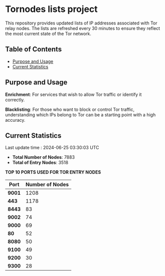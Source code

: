 # Tornodes lists project

This repository provides updated lists of IP addresses associated with Tor relay nodes. The lists are refreshed every 30 minutes to ensure they reflect the most current state of the Tor network.

## Table of Contents

- [Purpose and Usage](#purpose-and-usage)
- [Current Statistics](#current-statistics)


## Purpose and Usage

**Enrichment**: For services that wish to allow Tor traffic or identify it correctly.

**Blacklisting**: For those who want to block or control Tor traffic, understanding which IPs belong to Tor can be a starting point with a high accuracy.

## Current Statistics

Last update time : 2024-06-25 03:30:03 UTC

- **Total Number of Nodes**: 7883
- **Total of Entry Nodes**: 3518

**TOP 10 PORTS USED FOR TOR ENTRY NODES**

| **Port** | **Number of Nodes** |
|------|-----------------|
| **9001**   | 1208  |
| **443**   | 1178  |
| **8443**   | 83  |
| **9002**   | 74  |
| **9000**   | 69  |
| **80**   | 52  |
| **8080**   | 50  |
| **9100**   | 49  |
| **9200**   | 30  |
| **9300**   | 28  |

